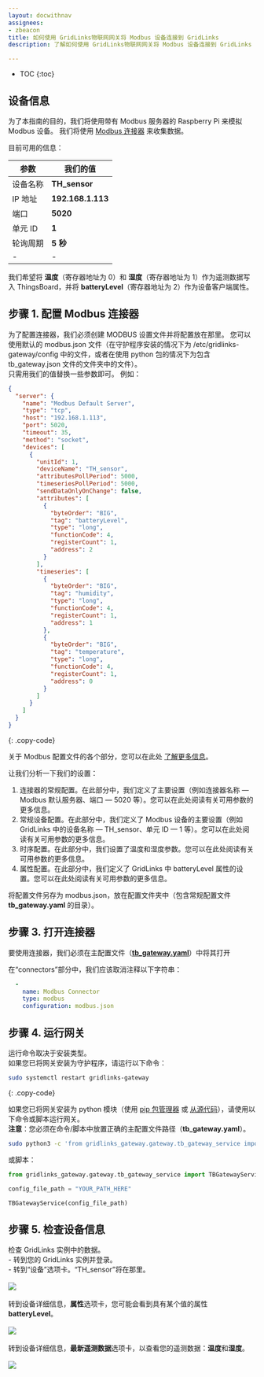```yaml
---
layout: docwithnav
assignees:
- zbeacon
title: 如何使用 GridLinks物联网网关将 Modbus 设备连接到 GridLinks
description: 了解如何使用 GridLinks物联网网关将 Modbus 设备连接到 GridLinks

---
```


* TOC
{:toc}

## 设备信息

为了本指南的目的，我们将使用带有 Modbus 服务器的 Raspberry Pi 来模拟 Modbus 设备。
我们将使用 [Modbus 连接器](/docs/iot-gateway/config/modbus/) 来收集数据。

目前可用的信息：


| 参数     | 我们的值            |
|-|-|
| 设备名称   | **TH_sensor**        |
| IP 地址    | **192.168.1.113**    |
| 端口          | **5020**             |
| 单元 ID       | **1**                |
| 轮询周期   | **5 秒**        | 
|-|-|

我们希望将 **温度**（寄存器地址为 0）和 **湿度**（寄存器地址为 1）作为遥测数据写入 ThingsBoard，并将 **batteryLevel**（寄存器地址为 2）作为设备客户端属性。      



## 步骤 1. 配置 Modbus 连接器

为了配置连接器，我们必须创建 MODBUS 设置文件并将配置放在那里。
您可以使用默认的 modbus.json 文件（在守护程序安装的情况下为 /etc/gridlinks-gateway/config 中的文件，或者在使用 python 包的情况下为包含 tb_gateway.json 文件的文件夹中的文件）。  
只需用我们的值替换一些参数即可。
例如：

```json
{
  "server": {
    "name": "Modbus Default Server",
    "type": "tcp",
    "host": "192.168.1.113",
    "port": 5020,
    "timeout": 35,
    "method": "socket",
    "devices": [
      {
        "unitId": 1,
        "deviceName": "TH_sensor",
        "attributesPollPeriod": 5000,
        "timeseriesPollPeriod": 5000,
        "sendDataOnlyOnChange": false,
        "attributes": [
          {
            "byteOrder": "BIG",
            "tag": "batteryLevel",
            "type": "long",
            "functionCode": 4,
            "registerCount": 1,
            "address": 2
          }
        ],
        "timeseries": [
          {
            "byteOrder": "BIG",
            "tag": "humidity",
            "type": "long",
            "functionCode": 4,
            "registerCount": 1,
            "address": 1
          },
          {
            "byteOrder": "BIG",
            "tag": "temperature",
            "type": "long",
            "functionCode": 4,
            "registerCount": 1,
            "address": 0
          }
        ]
      }
    ]
  }
}
```
{: .copy-code}

  
关于 Modbus 配置文件的各个部分，您可以在此处 [了解更多信息](/docs/iot-gateway/config/modbus/)。  

让我们分析一下我们的设置：

1. 连接器的常规配置。在此部分中，我们定义了主要设置（例如连接器名称 — Modbus 默认服务器、端口 — 5020 等）。您可以在此处阅读有关可用参数的更多信息。
2. 常规设备配置。在此部分中，我们定义了 Modbus 设备的主要设置（例如 GridLinks 中的设备名称 — TH_sensor、单元 ID — 1 等）。您可以在此处阅读有关可用参数的更多信息。
3. 时序配置。在此部分中，我们设置了温度和湿度参数。您可以在此处阅读有关可用参数的更多信息。
4. 属性配置。在此部分中，我们定义了 GridLinks 中 batteryLevel 属性的设置。您可以在此处阅读有关可用参数的更多信息。

将配置文件另存为 modbus.json，放在配置文件夹中（包含常规配置文件 **tb_gateway.yaml** 的目录）。  

## 步骤 3. 打开连接器

要使用连接器，我们必须在主配置文件（**[tb_gateway.yaml](/docs/iot-gateway/configuration/#connectors-configuration)**）中将其打开

在“connectors”部分中，我们应该取消注释以下字符串：

```yaml
  -
    name: Modbus Connector
    type: modbus
    configuration: modbus.json
```

## 步骤 4. 运行网关
  
运行命令取决于安装类型。  
如果您已将网关安装为守护程序，请运行以下命令：  
```bash
sudo systemctl restart gridlinks-gateway
```  
{: .copy-code}

如果您已将网关安装为 python 模块（使用 [pip 包管理器](/docs/iot-gateway/install/pip-installation/) 或 [从源代码](/docs/iot-gateway/install/source-installation/)），请使用以下命令或脚本运行网关。  
**注意**：您必须在命令/脚本中放置正确的主配置文件路径（**tb_gateway.yaml**）。  

```bash
sudo python3 -c 'from gridlinks_gateway.gateway.tb_gateway_service import TBGatewayService; TBGatewayService("YOUR_PATH_HERE")'
```

或脚本：

```python
from gridlinks_gateway.gateway.tb_gateway_service import TBGatewayService 

config_file_path = "YOUR_PATH_HERE"

TBGatewayService(config_file_path)
```

## 步骤 5. 检查设备信息

检查 GridLinks 实例中的数据。  
    - 转到您的 GridLinks 实例并登录。  
    - 转到“设备”选项卡。“TH_sensor”将在那里。
    <br>    
    ![](/images/gateway/gateway-modbus-device-added.png)
<br><br>
转到设备详细信息，**属性**选项卡，您可能会看到具有某个值的属性 **batteryLevel**。  
<br>
![](/images/gateway/modbus-device-client-attribute.png)
<br><br>
转到设备详细信息，**最新遥测数据**选项卡，以查看您的遥测数据：**温度**和**湿度**。  
<br>
![](/images/gateway/modbus-device-telemetry.png)